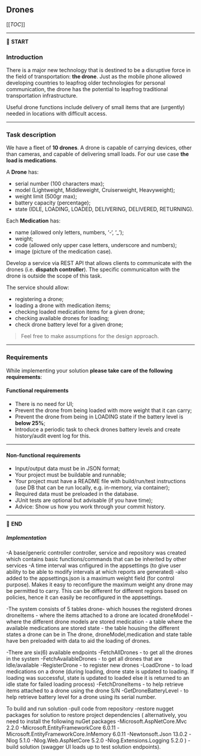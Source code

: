 ## Drones

[[_TOC_]]

---

:scroll: **START**


### Introduction

There is a major new technology that is destined to be a disruptive force in the field of transportation: **the drone**. Just as the mobile phone allowed developing countries to leapfrog older technologies for personal communication, the drone has the potential to leapfrog traditional transportation infrastructure.

Useful drone functions include delivery of small items that are (urgently) needed in locations with difficult access.

---

### Task description

We have a fleet of **10 drones**. A drone is capable of carrying devices, other than cameras, and capable of delivering small loads. For our use case **the load is medications**.

A **Drone** has:
- serial number (100 characters max);
- model (Lightweight, Middleweight, Cruiserweight, Heavyweight);
- weight limit (500gr max);
- battery capacity (percentage);
- state (IDLE, LOADING, LOADED, DELIVERING, DELIVERED, RETURNING).

Each **Medication** has: 
- name (allowed only letters, numbers, ‘-‘, ‘_’);
- weight;
- code (allowed only upper case letters, underscore and numbers);
- image (picture of the medication case).

Develop a service via REST API that allows clients to communicate with the drones (i.e. **dispatch controller**). The specific communicaiton with the drone is outside the scope of this task. 

The service should allow:
- registering a drone;
- loading a drone with medication items;
- checking loaded medication items for a given drone; 
- checking available drones for loading;
- check drone battery level for a given drone;

> Feel free to make assumptions for the design approach. 

---

### Requirements

While implementing your solution **please take care of the following requirements**: 

#### Functional requirements

- There is no need for UI;
- Prevent the drone from being loaded with more weight that it can carry;
- Prevent the drone from being in LOADING state if the battery level is **below 25%**;
- Introduce a periodic task to check drones battery levels and create history/audit event log for this.

---

#### Non-functional requirements

- Input/output data must be in JSON format;
- Your project must be buildable and runnable;
- Your project must have a README file with build/run/test instructions (use DB that can be run locally, e.g. in-memory, via container);
- Required data must be preloaded in the database.
- JUnit tests are optional but advisable (if you have time);
- Advice: Show us how you work through your commit history.

---

:scroll: **END**


##### Implementation
-A base/generic controller controller, service and repository was created which contains basic functions/commands that can be inherited by other services
-A time interval was cnfigured in the appsettings (to give user ability to be able to modify intervals at which reports are generated)
-also added to the appsettings.json is a maximum weight field (for control purpose). Makes it easy to reconfigure the maximum weight any drone may be permitted to carry. This can be different for different regions based on policies, hence it can easily be reconfigured in the appsettings.

-The system consists of 5 tables 
 drone- which houses the registerd drones
 droneItems - where the items attached to a drone are located
 droneModel - where the different drone models are stored
 medication - a table where the available medications are stored
 state - the table housing the different states a drone can be in
The drone, droneModel,medication and state table have ben preloaded with data to aid the loading of drones.

-There are six(6) available endpoints
 -FetchAllDrones - to get all the drones in the system
 -FetchAvailableDrones - to get all drones that are Idle/available
 -RegisterDrone - to register new drones
 -LoadDrone - to load medications on a drone (during loading, drone state is updated to loading. If loading was successful, state is updated to loaded else it is returned to an idle state for failed loading process)
 -FetchDroneItems - to help retrieve items attached to a drone using the drone S/N
 -GetDroneBatteryLevel - to help retrieve battery level for a drone using its serial number.

To build and run solution
-pull code from repository
-restore nugget packages for solution to restore project dependencies (
    alternatively, you need to install the following nuGet packages
    -Microsoft.AspNetCore.Mvc 2.2.0
    -Microsoft.EntityFrameworkCore 6.0.11
    -Microsoft.EntityFrameworkCore.InMemory 6.0.11
    -Newtonsoft.Json 13.0.2
    -Nlog 5.1.0
    -Nlog.Web.AspNetCore 5.2.0
    -Nlog.Extensions.Logging 5.2.0
)
-build solution (swagger UI loads up to test solution endpoints).